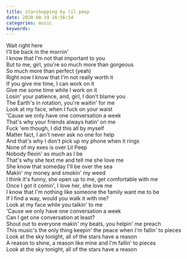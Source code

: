 ```yaml
---
title: starshopping by lil peep
date: 2020-08-19 16:56:54
categories: music
keywords:
---
```


Wait right here\
I'll be back in the mornin'\
I know that I'm not that important to you\
But to me, girl, you're so much more than gorgeous\
So much more than perfect (yeah)\
Right now I know that I'm not really worth it\
If you give me time, I can work on it\
Give me some time while I work on it\
Losin' your patience, and, girl, I don't blame you\
The Earth's in rotation, you're waitin' for me\
Look at my face, when I fuck on your waist\
'Cause we only have one conversation a week\
That's why your friends always hatin' on me\
Fuck 'em though, I did this all by myself\
Matter fact, I ain't never ask no one for help\
And that's why I don't pick up my phone when it rings\
None of my exes is over Lil Peep\
Nobody flexin' as much as I be\
That's why she text me and tell me she love me\
She know that someday I'll be over the sea\
Makin' my money and smokin' my weed\
I think it's funny, she open up to me, get comfortable with me\
Once I got it comin', I love her, she love me\
I know that I'm nothing like someone the family want me to be\
If I find a way, would you walk it with me?\
Look at my face while you talkin' to me\
'Cause we only have one conversation a week\
Can I get one conversation at least?\
Shout out to everyone makin' my beats, you helpin' me preach\
This music's the only thing keepin' the peace when I'm fallin' to pieces\
Look at the sky tonight, all of the stars have a reason\
A reason to shine, a reason like mine and I'm fallin' to pieces\
Look at the sky tonight, all of the stars have a reason
